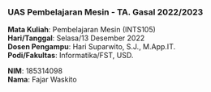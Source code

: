 ### UAS Pembelajaran Mesin - TA. Gasal 2022/2023

**Mata Kuliah**: Pembelajaran Mesin (INTS105)\
**Hari/Tanggal**: Selasa/13 Desember 2022\
**Dosen Pengampu**: Hari Suparwito, S.J., M.App.IT.\
**Podi/Fakultas**: Informatika/FST, USD.

**NIM**: 185314098\
**Nama**: Fajar Waskito
 

